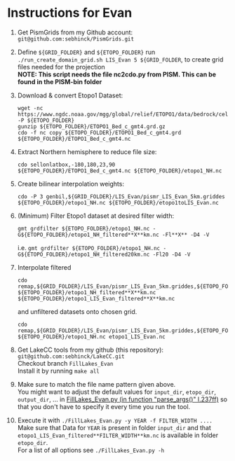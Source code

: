 # Instructions for Evan

1. Get PismGrids from my Github account: `git@github.com:sebhinck/PismGrids.git`
2. Define `${GRID_FOLDER}` and `${ETOPO_FOLDER}`
  run `./run_create_domain_grid.sh LIS_Evan 5 ${GRID_FOLDER`, to create grid files needed for the projection   
  **NOTE: This script needs the file nc2cdo.py from PISM. This can be found in the PISM-bin folder**

3. Download & convert Etopo1 Dataset:
    ```
    wget -nc https://www.ngdc.noaa.gov/mgg/global/relief/ETOPO1/data/bedrock/cell_registered/netcdf/ETOPO1_Bed_c_gmt4.grd.gz -P ${ETOPO_FOLDER}
    gunzip ${ETOPO_FOLDER}/ETOPO1_Bed_c_gmt4.grd.gz
    cdo -f nc copy ${ETOPO_FOLDER}/ETOPO1_Bed_c_gmt4.grd ${ETOPO_FOLDER}/ETOPO1_Bed_c_gmt4.nc
    ```
4. Extract Northern hemisphere to reduce file size: 
    ```
    cdo sellonlatbox,-180,180,23,90 ${ETOPO_FOLDER}/ETOPO1_Bed_c_gmt4.nc ${ETOPO_FOLDER}/etopo1_NH.nc
    ```
    
5. Create bilinear interpolation weights:
    ```
    cdo -P 3 genbil,${GRID_FOLDER}/LIS_Evan/pismr_LIS_Evan_5km.griddes ${ETOPO_FOLDER}/etopo1_NH.nc ${ETOPO_FOLDER}/etopo1toLIS_Evan.nc
    ```
6. (Minimum) Filter Etopo1 dataset at desired filter width:
    ```
    gmt grdfilter ${ETOPO_FOLDER}/etopo1_NH.nc -G${ETOPO_FOLDER}/etopo1_NH_filtered**X**km.nc -Fl**X** -D4 -V
    ```
    i.e. `gmt grdfilter ${ETOPO_FOLDER}/etopo1_NH.nc -G${ETOPO_FOLDER}/etopo1_NH_filtered20km.nc -Fl20 -D4 -V`
    
7. Interpolate filtered
    ```
    cdo remap,${GRID_FOLDER}/LIS_Evan/pismr_LIS_Evan_5km.griddes,${ETOPO_FOLDER}/etopo1toLIS_Evan.nc ${ETOPO_FOLDER}/etopo1_NH_filtered**X**km.nc ${ETOPO_FOLDER}/etopo1_LIS_Evan_filtered**X**km.nc
    ```
    and unfiltered datasets onto chosen grid.
    ```
    cdo remap,${GRID_FOLDER}/LIS_Evan/pismr_LIS_Evan_5km.griddes,${ETOPO_FOLDER}/etopo1toLIS_Evan.nc ${ETOPO_FOLDER}/etopo1_NH.nc etopo1_LIS_Evan.nc
    ```

8. Get LakeCC tools from my github (this repository): `git@github.com:sebhinck/LakeCC.git`   
   Checkout branch `FillLakes_Evan`   
   Install it by running `make all`
    
9. Make sure to match the file name pattern given above.   
   You might want to adjust the default values for `input_dir`, `etopo_dir`, `output_dir`, ... in [FillLakes_Evan.py (in function "parse_args()" l.237ff)](https://github.com/sebhinck/LakeCC/blob/d51b8e5b23b89d51ac816dd0b7ca95c2d7e0017d/FillLakes_Evan.py#L237)  so that you don't have to specify it every time you run the tool.

10. Execute it with `./FillLakes_Evan.py -y YEAR -f FILTER_WIDTH ....`   
    Make sure that Data for `YEAR` is present in folder `input_dir` and that  `etopo1_LIS_Evan_filtered**FILTER_WIDTH**km.nc` is available in folder `etopo_dir`.  
    For a list of all options see `./FillLakes_Evan.py -h`
